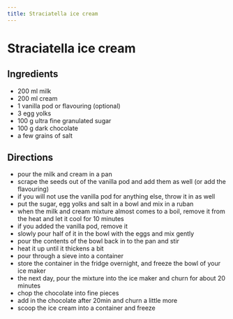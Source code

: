 ```yaml
---
title: Straciatella ice cream
---
```


# Straciatella ice cream

## Ingredients

- 200 ml milk
- 200 ml cream
- 1 vanilla pod or flavouring (optional)
- 3 egg yolks
- 100 g ultra fine granulated sugar
- 100 g dark chocolate
- a few grains of salt

## Directions

- pour the milk and cream in a pan
- scrape the seeds out of the vanilla pod and add them as well (or add the flavouring)
- if you will not use the vanilla pod for anything else, throw it in as well
- put the sugar, egg yolks and salt in a bowl and mix in a ruban
- when the milk and cream mixture almost comes to a boil, remove it from the heat and let it cool for 10 minutes
- if you added the vanilla pod, remove it
- slowly pour half of it in the bowl with the eggs and mix gently
- pour the contents of the bowl back in to the pan and stir
- heat it up until it thickens a bit
- pour through a sieve into a container
- store the container in the fridge overnight, and freeze the bowl of your ice maker
- the next day, pour the mixture into the ice maker and churn for about 20 minutes
- chop the chocolate into fine pieces
- add in the chocolate after 20min and churn a little more
- scoop the ice cream into a container and freeze
